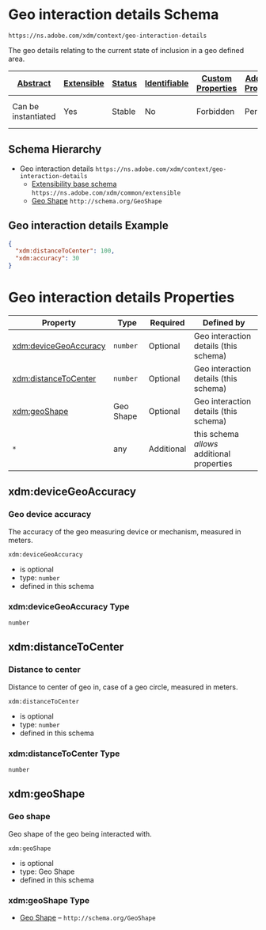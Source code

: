 
# Geo interaction details Schema

```
https://ns.adobe.com/xdm/context/geo-interaction-details
```

The geo details relating to the current state of inclusion in a geo defined area.

| [Abstract](../../abstract.md) | [Extensible](../../extensions.md) | [Status](../../status.md) | [Identifiable](../../id.md) | [Custom Properties](../../extensions.md) | [Additional Properties](../../extensions.md) | Defined In |
|-------------------------------|-----------------------------------|---------------------------|-----------------------------|------------------------------------------|----------------------------------------------|------------|
| Can be instantiated | Yes | Stable | No | Forbidden | Permitted | [context/geo-interaction-details.schema.json](context/geo-interaction-details.schema.json) |
## Schema Hierarchy

* Geo interaction details `https://ns.adobe.com/xdm/context/geo-interaction-details`
  * [Extensibility base schema](../common/extensible.schema.md) `https://ns.adobe.com/xdm/common/extensible`
  * [Geo Shape](../external/schema/geoshape.schema.md) `http://schema.org/GeoShape`


## Geo interaction details Example
```json
{
  "xdm:distanceToCenter": 100,
  "xdm:accuracy": 30
}
```

# Geo interaction details Properties

| Property | Type | Required | Defined by |
|----------|------|----------|------------|
| [xdm:deviceGeoAccuracy](#xdmdevicegeoaccuracy) | `number` | Optional | Geo interaction details (this schema) |
| [xdm:distanceToCenter](#xdmdistancetocenter) | `number` | Optional | Geo interaction details (this schema) |
| [xdm:geoShape](#xdmgeoshape) | Geo Shape | Optional | Geo interaction details (this schema) |
| `*` | any | Additional | this schema *allows* additional properties |

## xdm:deviceGeoAccuracy
### Geo device accuracy

The accuracy of the geo measuring device or mechanism, measured in meters.

`xdm:deviceGeoAccuracy`
* is optional
* type: `number`
* defined in this schema

### xdm:deviceGeoAccuracy Type


`number`






## xdm:distanceToCenter
### Distance to center

Distance to center of geo in, case of a geo circle, measured in meters.

`xdm:distanceToCenter`
* is optional
* type: `number`
* defined in this schema

### xdm:distanceToCenter Type


`number`






## xdm:geoShape
### Geo shape

Geo shape of the geo being interacted with.

`xdm:geoShape`
* is optional
* type: Geo Shape
* defined in this schema

### xdm:geoShape Type


* [Geo Shape](../external/schema/geoshape.schema.md) – `http://schema.org/GeoShape`




